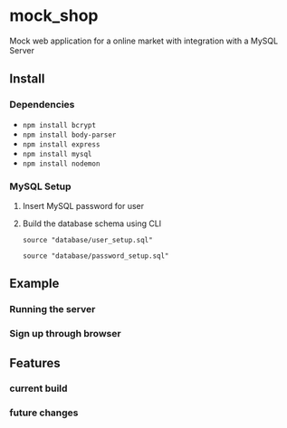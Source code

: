 # mock_shop
Mock web application for a online market with integration with a MySQL Server
## Install
### Dependencies
  * `npm install bcrypt`
  * `npm install body-parser`
  * `npm install express`
  * `npm install mysql`
  * `npm install nodemon`
### MySQL Setup
1. Insert MySQL password for user
2. Build the database schema using CLI

   `source "database/user_setup.sql"`
  
   `source "database/password_setup.sql"`
## Example
### Running the server
### Sign up through browser
## Features
### current build
### future changes
